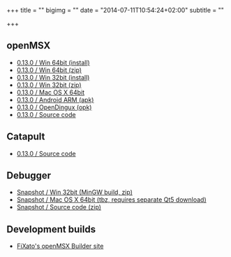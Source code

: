+++
title = ""
bigimg = ""
date = "2014-07-11T10:54:24+02:00"
subtitle = ""

+++

## openMSX

+ [0.13.0 / Win 64bit (install)](https://github.com/openMSX/openMSX/releases/download/RELEASE_0_13_0/openmsx-0.13.0-windows-vc-x64-bin-msi.zip)
+ [0.13.0 / Win 64bit (zip)](https://github.com/openMSX/openMSX/releases/download/RELEASE_0_13_0/openmsx-0.13.0-windows-vc-x64-bin.zip)
+ [0.13.0 / Win 32bit (install)](https://github.com/openMSX/openMSX/releases/download/RELEASE_0_13_0/openmsx-0.13.0-windows-vc-x86-bin-msi.zip)
+ [0.13.0 / Win 32bit (zip)](https://github.com/openMSX/openMSX/releases/download/RELEASE_0_13_0/openmsx-0.13.0-windows-vc-x86-bin.zip)
+ [0.13.0 / Mac OS X 64bit](https://github.com/openMSX/openMSX/releases/download/RELEASE_0_13_0/openmsx-0.13.0-mac-x86_64-bin.dmg)
+ [0.13.0 / Android ARM (apk)](https://github.com/openMSX/openMSX/releases/download/RELEASE_0_13_0/openMSX-openmsx-0.13.0.apk)
+ [0.13.0 / OpenDingux (opk)](https://github.com/openMSX/openMSX/releases/download/RELEASE_0_13_0/openmsx-0.13.0.opk)
+ [0.13.0 / Source code](https://github.com/openMSX/openMSX/releases/download/RELEASE_0_13_0/openmsx-0.13.0.tar.gz)

## Catapult

+ [0.13.0 / Source code](https://github.com/openMSX/openMSX/releases/download/RELEASE_0_13_0/openmsx-catapult-0.13.0.tar.gz)

## Debugger

+ [Snapshot / Win 32bit (MinGW build, zip)](http://openmsx.sourceforge.net/temp/openmsx-debugger-win32-bin-snapshot.zip)
+ [Snapshot / Mac OS X 64bit (tbz, requires separate Qt5 download)](http://openmsx.fixato.net/builds/mac/debugger/openMSX-debugger-255-g415ed68-mac-x86_64.tbz)
+ [Snapshot / Source code (zip)](https://github.com/openMSX/debugger/archive/master.zip)

## Development builds

+ [FiXato's openMSX Builder site](http://openmsx.fixato.net)
